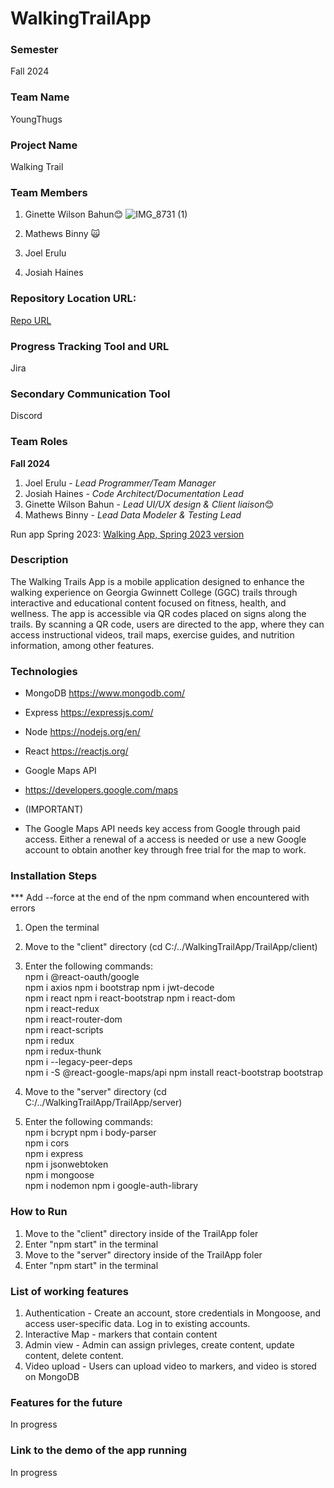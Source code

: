 # WalkingTrailApp

### Semester

Fall 2024

### Team Name

YoungThugs

### Project Name

Walking Trail 

### Team Members
1. Ginette Wilson Bahun😊
   ![IMG_8731 (1)](https://github.com/user-attachments/assets/3c51688b-dfcc-4de6-9da0-6c2a16c0b824)

2. Mathews Binny 🙀
3. Joel Erulu
4. Josiah Haines

### Repository Location URL:

[Repo URL](https://github.com/GGC-SD/WalkingTrailApp.git)

### Progress Tracking Tool and URL

Jira

### Secondary Communication Tool

Discord

### Team Roles

**Fall 2024**
1.   Joel Erulu - *Lead Programmer/Team Manager*
2.   Josiah Haines - *Code Architect/Documentation Lead*
3.   Ginette Wilson Bahun - *Lead UI/UX design & Client liaison*😊
4.   Mathews Binny - *Lead Data Modeler & Testing Lead*

Run app Spring 2023: [Walking App, Spring 2023 version](https://ggctrail.onrender.com/)

### Description

The Walking Trails App is a mobile application designed to enhance the walking experience on Georgia Gwinnett College (GGC) trails through interactive and educational content focused on fitness, health, and wellness. The app is accessible via QR codes placed on signs along the trails. By scanning a QR code, users are directed to the app, where they can access instructional videos, trail maps, exercise guides, and nutrition information, among other features.

### Technologies

- MongoDB
  https://www.mongodb.com/
- Express
  https://expressjs.com/
- Node
  https://nodejs.org/en/
- React
  https://reactjs.org/

- Google Maps API
- https://developers.google.com/maps
- (IMPORTANT)
- The Google Maps API needs key access from Google through paid access.
  Either a renewal of a access is needed or use a new Google account to obtain another key through free trial for the map to work.

### Installation Steps

\*\*\* Add --force at the end of the npm command when encountered with errors

1. Open the terminal
2. Move to the "client" directory (cd C:/../WalkingTrailApp/TrailApp/client)
3. Enter the following commands:    
   npm i @react-oauth/google  
   npm i axios
   npm i bootstrap
   npm i jwt-decode  
   npm i react
   npm i react-bootstrap
   npm i react-dom  
   npm i react-redux  
   npm i react-router-dom  
   npm i react-scripts  
   npm i redux  
   npm i redux-thunk  
   npm i --legacy-peer-deps  
   npm i -S @react-google-maps/api
   npm install react-bootstrap bootstrap

5. Move to the "server" directory (cd C:/../WalkingTrailApp/TrailApp/server)
6. Enter the following commands:  
   npm i bcrypt
   npm i body-parser  
   npm i cors  
   npm i express  
   npm i jsonwebtoken  
   npm i mongoose  
   npm i nodemon
   npm i google-auth-library

### How to Run

1. Move to the "client" directory inside of the TrailApp foler
2. Enter "npm start" in the terminal
3. Move to the "server" directory inside of the TrailApp foler
4. Enter "npm start" in the terminal

### List of working features

1. Authentication - Create an account, store credentials in Mongoose, and access user-specific data. Log in to existing accounts.
2. Interactive Map - markers that contain content
3. Admin view - Admin can assign privleges, create content, update content, delete content.
4. Video upload - Users can upload video to markers, and video is stored on MongoDB

### Features for the future

In progress

### Link to the demo of the app running

In progress
